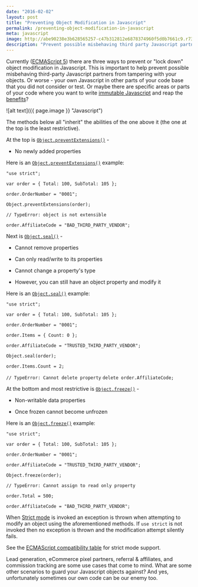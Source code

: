 ```yaml
---
date: "2016-02-02"
layout: post
title: "Preventing Object Modification in Javascript"
permalink: /preventing-object-modification-in-javascript
meta: javascript
image: http://abe90238e3b628565257-c47b312812e6878374960f5d0b7661c9.r73.cf1.rackcdn.com/javascript.jpg
description: "Prevent possible misbehaving third party Javascript partners from tampering with your Javascript objects.  Guard against lead generation, eCommerce pixel partners, referral & affiliates, and commission tracking."
---
```

Currently ([ECMAScript 5](http://www.ecmascript.org/docs.php)) there are three ways to prevent or "lock down" object modification in Javascript.  This is important to help prevent possible misbehaving third-party Javascript partners from tampering with your objects.  Or worse - your own Javascript in other parts of your code base that you did not consider or test.  Or maybe there are specific areas or parts of your code where you want to write [immutable Javascript](https://github.com/facebook/immutable-js) and reap the [benefits](http://programmers.stackexchange.com/questions/151733/if-immutable-objects-are-good-why-do-people-keep-creating-mutable-objects)?

![alt text]({{ page.image }} "Javascript")

The methods below all "inherit" the abilities of the one above it (the one at the top is the least restrictive).

At the top is [```Object.preventExtensions()```](https://developer.mozilla.org/en-US/docs/Web/JavaScript/Reference/Global_Objects/Object/preventExtensions) -

* No newly added properties

Here is an [```Object.preventExtensions()```](https://developer.mozilla.org/en-US/docs/Web/JavaScript/Reference/Global_Objects/Object/preventExtensions) example:


`"use strict";`

`var order = { Total: 100, SubTotal: 105 };`

`order.OrderNumber = "0001";`

`Object.preventExtensions(order);`

`// TypeError: object is not extensible`

`order.AffiliateCode = "BAD_THIRD_PARTY_VENDOR";`

Next is [```Object.seal()```](https://developer.mozilla.org/en-US/docs/Web/JavaScript/Reference/Global_Objects/Object/seal) -

* Cannot remove properties

* Can only read/write to its properties

* Cannot change a property's type

* However, you can still have an object property and modify it

Here is an [```Object.seal()```](https://developer.mozilla.org/en-US/docs/Web/JavaScript/Reference/Global_Objects/Object/seal) example:

`"use strict";`

`var order = { Total: 100, SubTotal: 105 };`

`order.OrderNumber = "0001";`

`order.Items = { Count: 0 };`

`order.AffiliateCode = "TRUSTED_THIRD_PARTY_VENDOR";`

`Object.seal(order);`

`order.Items.Count = 2;`

`// TypeError: Cannot delete property`
`delete order.AffiliateCode;`

At the bottom and most restrictive is [```Object.freeze()```](https://developer.mozilla.org/en-US/docs/Web/JavaScript/Reference/Global_Objects/Object/freeze) -

* Non-writable data properties

* Once frozen cannot become unfrozen

Here is an [```Object.freeze()```](https://developer.mozilla.org/en-US/docs/Web/JavaScript/Reference/Global_Objects/Object/freeze) example:

`"use strict";`

`var order = { Total: 100, SubTotal: 105 };`

`order.OrderNumber = "0001";`

`order.AffiliateCode = "TRUSTED_THIRD_PARTY_VENDOR";`

`Object.freeze(order);`

`// TypeError: Cannot assign to read only property`

`order.Total = 500;`

`order.AffiliateCode = "BAD_THIRD_PARTY_VENDOR";`

When [Strict mode](https://developer.mozilla.org/en-US/docs/Web/JavaScript/Reference/Strict_mode) is invoked an exception is thrown when attempting to modify an object using the aforementioned methods.  If ```use strict``` is not invoked then no exception is thrown and the modification attempt silently fails.

See the [ECMAScript compatibility table](http://kangax.github.io/compat-table/es5/) for strict mode support.

Lead generation, eCommerce pixel partners, referral & affiliates, and commission tracking are some use cases that come to mind.  What are some other scenarios to guard your Javascript objects against?  And yes, unfortunately sometimes our own code can be our enemy too.

